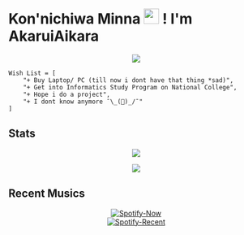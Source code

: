 # Kon'nichiwa Minna <img src="https://raw.githubusercontent.com/MartinHeinz/MartinHeinz/master/wave.gif" width="30px"> ! I'm AkaruiAikara

<p align="center">
  <img src="https://media4.giphy.com/media/qLFKvOpoS1N7ts7xO8/giphy.gif">
</p>

```
Wish List = [
    "+ Buy Laptop/ PC (till now i dont have that thing *sad)",
    "+ Get into Informatics Study Program on National College",
    "+ Hope i do a project",
    "+ I dont know anymore ¯\_()_/¯"
]
```

## Stats
<p align="center"><a href="https://github.com/AkaruiAikara"><img src="https://github-readme-stats.vercel.app/api?username=AkaruiAikara&show_icons=true&theme=radical"></a></p>
<p align="center"><a href="https://github.com/AkaruiAikara"><img src="https://github-readme-stats.vercel.app/api/top-langs/?username=AkaruiAikara&theme=highcontrast&layout=compact"></a></p>

## Recent Musics
<p align="center">
  <a href="https://spotify-github-profile.vercel.app/api/view?uid=falla_vall&redirect=true" > <img src="https://spotify-github-profile.vercel.app/api/view?uid=falla_vall&cover_image=true&theme=novatorem" alt="Spotify-Now" /></a><br>
  <a href="https://www.last.fm/user/falla_vall" > <img src="https://spotify-recently-played-readme.vercel.app/api?user=falla_vall&width=400" alt="Spotify-Recent" /></a>
</p>
